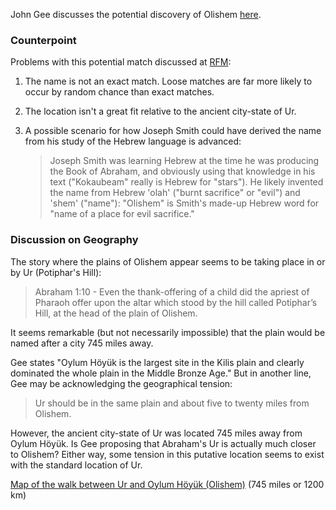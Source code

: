John Gee discusses the potential discovery of Olishem [here](https://publications.mi.byu.edu/publications/jbms/22/2/9Gee_Olishem%20Discovered.pdf).

### Counterpoint

Problems with this potential match discussed at [RFM](https://www.exmormon.org/phorum/read.php?2,513409):

1. The name is not an exact match.  Loose matches are far more likely to occur by random chance than exact matches.
2. The location isn't a great fit relative to the ancient city-state of Ur.
3. A possible scenario for how Joseph Smith could have derived the name from his study of the Hebrew language is advanced:

    > Joseph Smith was learning Hebrew at the time he was producing the Book of Abraham, and obviously using that knowledge in his text ("Kokaubeam" really is Hebrew for "stars"). He likely invented the name from Hebrew 'olah' ("burnt sacrifice" or "evil") and 'shem' ("name"): "Olishem" is Smith's made-up Hebrew word for "name of a place for evil sacrifice."

### Discussion on Geography

The story where the plains of Olishem appear seems to be taking place in or by Ur (Potiphar's Hill):

> Abraham 1:10 - Even the thank-offering of a child did the apriest of Pharaoh offer upon the altar which stood by the hill called Potiphar’s Hill, at the head of the plain of Olishem.

It seems remarkable (but not necessarily impossible) that the plain would be named after a city 745 miles away. 

Gee states "Oylum Höyük is the largest site in the Kilis plain and clearly dominated the whole plain in the Middle Bronze Age."  But in another line, Gee may be acknowledging the geographical tension:

> Ur should be in the same plain and about five to twenty miles from Olishem.

However, the ancient city-state of Ur was located 745 miles away from Oylum Höyük.  Is Gee proposing that Abraham's Ur is actually much closer to Olishem?  Either way, some tension in this putative location seems to exist with the standard location of Ur.

[Map of the walk between Ur and Oylum Höyük (Olishem)](https://www.google.com/maps/dir/Unnamed+Road,+Iraq/Oylum+H%C3%B6y%C3%BCk,+Syria/@33.5254851,32.6296588,5z/data=!4m14!4m13!1m5!1m1!1s0x3fde0f1ba4552eb5:0xbe61ada2b8887178!2m2!1d46.1067544!2d30.9653979!1m5!1m1!1s0x152fd17b391dd463:0xe0e1ee39ecfd0cce!2m2!1d37.1785498!2d36.6991866!3e2) (745 miles or 1200 km)
